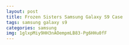 ```yaml
---
layout: post
title: Frozen Sisters Samsung Galaxy S9 Case
tags: samsung galaxy s9
categories: samsung
img: 1glxpMiy9HH3nAOempmLB83-Pg6HHu0fF
---
```

